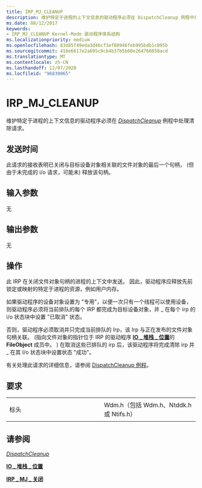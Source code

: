 ```yaml
---
title: IRP_MJ_CLEANUP
description: 维护特定于进程的上下文信息的驱动程序必须在 DispatchCleanup 例程中处理清除请求。
ms.date: 08/12/2017
keywords:
- IRP_MJ_CLEANUP Kernel-Mode 驱动程序体系结构
ms.localizationpriority: medium
ms.openlocfilehash: 83d85f49eda3d46cf3ef80946feb995bdb1c895b
ms.sourcegitcommit: 418e6617e2a695c9cb4b37b5b60e264760858acd
ms.translationtype: MT
ms.contentlocale: zh-CN
ms.lasthandoff: 12/07/2020
ms.locfileid: "96839065"
---
```

# <a name="irp_mj_cleanup"></a>IRP\_MJ\_CLEANUP


维护特定于进程的上下文信息的驱动程序必须在 [*DispatchCleanup*](/windows-hardware/drivers/ddi/wdm/nc-wdm-driver_dispatch) 例程中处理清除请求。

<a name="when-sent"></a>发送时间
---------

此请求的接收表明已关闭与目标设备对象相关联的文件对象的最后一个句柄， (但由于未完成的 i/o 请求，可能未) 释放该句柄。

## <a name="input-parameters"></a>输入参数


无

## <a name="output-parameters"></a>输出参数


无

<a name="operation"></a>操作
---------

此 IRP 在关闭文件对象句柄的进程的上下文中发送。 因此，驱动程序应释放先前锁定或映射的特定于进程的资源，例如用户内存。

如果驱动程序的设备对象设置为 "专用"，以便一次只有一个线程可以使用设备，则驱动程序必须将当前排队的每个 IRP 都完成为目标设备对象，并 \_ 在每个 irp 的 i/o 状态块中设置 "已取消" 状态。

否则，驱动程序必须取消并只完成当前排队的 Irp，该 Irp 与正在发布的文件对象句柄关联。  (指向文件对象的指针位于 IRP 的驱动程序 [**IO \_ 堆栈 \_ 位置**](/windows-hardware/drivers/ddi/wdm/ns-wdm-_io_stack_location)的 **FileObject** 成员中。 ) 在取消这些已排队的 irp 后，该驱动程序将完成清除 irp 并 \_ 在其 I/o 状态块中设置状态 "成功"。

有关处理此请求的详细信息，请参阅 [DispatchCleanup 例程](./dispatchcleanup-routines.md)。

<a name="requirements"></a>要求
------------

<table>
<colgroup>
<col width="50%" />
<col width="50%" />
</colgroup>
<tbody>
<tr class="odd">
<td><p>标头</p></td>
<td>Wdm.h（包括 Wdm.h、Ntddk.h 或 Ntifs.h）</td>
</tr>
</tbody>
</table>

## <a name="see-also"></a>请参阅


[*DispatchCleanup*](/windows-hardware/drivers/ddi/wdm/nc-wdm-driver_dispatch)

[**IO \_ 堆栈 \_ 位置**](/windows-hardware/drivers/ddi/wdm/ns-wdm-_io_stack_location)

[**IRP \_ MJ \_ 关闭**](irp-mj-close.md)

 

